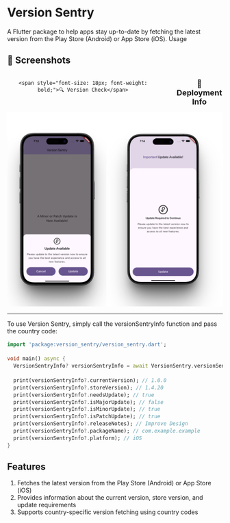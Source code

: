 Version Sentry 
================
A Flutter package to help apps stay up-to-date by fetching the latest version from the Play Store (Android) or App Store (iOS).
Usage


## 📱 Screenshots

[//]: # ()
[//]: # (| Patch & Minor Update                          | Major Update                                  |)

[//]: # (|-----------------------------------------------|-----------------------------------------------|)

[//]: # (| ![patch_update]&#40;screenshots/patch_update.png&#41; | ![patch_update]&#40;screenshots/major_update.png&#41; |)

<div style="text-align: center;">

  <div style="display: inline-flex; gap: 40px;">

    <span style="font-size: 18px; font-weight: bold;">🔍 Version Check</span>

  <span style="font-size: 18px; font-weight: bold;">🚀 Deployment Info</span>

  </div>



  <img src="https://raw.githubusercontent.com/abubakar955786/version_sentry/main/screenshots/screenshot.png" alt="Screenshot" style="max-width: 100%; height: auto;" />

</div>





-----
To use Version Sentry, simply call the versionSentryInfo function and pass the country code:

```dart
import 'package:version_sentry/version_sentry.dart';

void main() async {
  VersionSentryInfo? versionSentryInfo = await VersionSentry.versionSentryInfo(countryCode: 'in');

  print(versionSentryInfo?.currentVersion); // 1.0.0
  print(versionSentryInfo?.storeVersion); // 1.4.20
  print(versionSentryInfo?.needsUpdate); // true
  print(versionSentryInfo?.isMajorUpdate); // false
  print(versionSentryInfo?.isMinorUpdate); // true
  print(versionSentryInfo?.isPatchUpdate); // true
  print(versionSentryInfo?.releaseNotes); // Improve Design
  print(versionSentryInfo?.packageName); // com.example.example
  print(versionSentryInfo?.platform); // iOS
}
```

Features
--------
1. Fetches the latest version from the Play Store (Android) or App Store (iOS)
2. Provides information about the current version, store version, and update requirements
3. Supports country-specific version fetching using country codes

